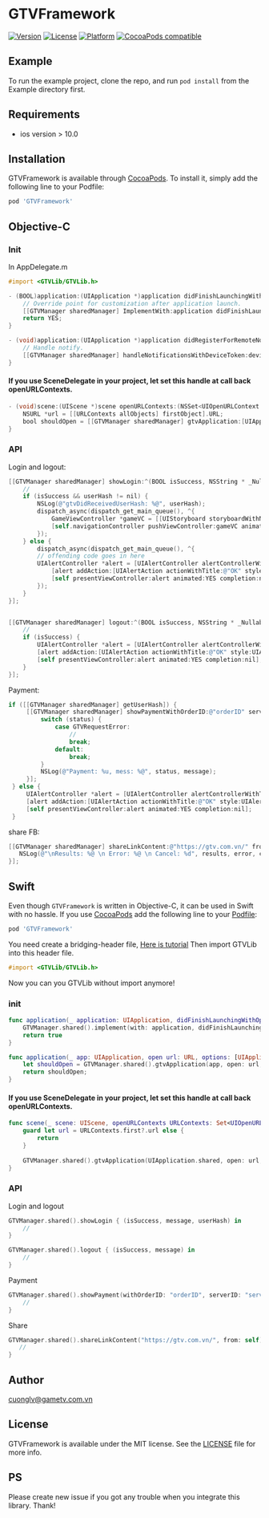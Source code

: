# GTVFramework

[![Version](https://img.shields.io/cocoapods/v/GTVFramework.svg?style=flat)](https://cocoapods.org/pods/GTVFramework)
[![License](https://img.shields.io/cocoapods/l/GTVFramework.svg?style=flat)](https://cocoapods.org/pods/GTVFramework)
[![Platform](https://img.shields.io/cocoapods/p/GTVFramework.svg?style=flat)](https://cocoapods.org/pods/GTVFramework)
[![CocoaPods compatible](https://img.shields.io/badge/CocoaPods-compatible-green.svg?style=flat)](https://cocoapods.org)

## Example

To run the example project, clone the repo, and run `pod install` from the Example directory first.

## Requirements

- ios version > 10.0

## Installation

GTVFramework is available through [CocoaPods](https://cocoapods.org). To install
it, simply add the following line to your Podfile:

```ruby
pod 'GTVFramework'
```
## Objective-C
### Init
In AppDelegate.m
```objective-c
#import <GTVLib/GTVLib.h>
```
```objective-c
- (BOOL)application:(UIApplication *)application didFinishLaunchingWithOptions:(NSDictionary *)launchOptions {
    // Override point for customization after application launch.
    [[GTVManager sharedManager] ImplementWith:application didFinishLaunchingWithOptions:launchOptions useProductServer:NO];// YES to switch to production, NO to switch to development 
    return YES;
}
```

```objective-c
- (void)application:(UIApplication *)application didRegisterForRemoteNotificationsWithDeviceToken:(NSData *)deviceToken {
    // Handle notify.
    [[GTVManager sharedManager] handleNotificationsWithDeviceToken:deviceToken];
}
```

#### If you use SceneDelegate in your project, let set this handle at call back openURLContexts.
```objective-c
- (void)scene:(UIScene *)scene openURLContexts:(NSSet<UIOpenURLContext *> *)URLContexts API_AVAILABLE(ios(13.0)){
    NSURL *url = [[URLContexts allObjects] firstObject].URL;
    bool shouldOpen = [[GTVManager sharedManager] gtvApplication:[UIApplication sharedApplication] openURL:url options:nil];
}
```

### API
Login and logout:
```objective-c
[[GTVManager sharedManager] showLogin:^(BOOL isSuccess, NSString * _Nullable message, NSString * _Nullable userHash) {
    //
    if (isSuccess && userHash != nil) {
        NSLog(@"gtvDidReceivedUserHash: %@", userHash);
        dispatch_async(dispatch_get_main_queue(), ^{
            GameViewController *gameVC = [[UIStoryboard storyboardWithName:@"Main" bundle:nil] instantiateViewControllerWithIdentifier:@"GameViewController"];
            [self.navigationController pushViewController:gameVC animated:YES];
        });
    } else {
        dispatch_async(dispatch_get_main_queue(), ^{
        // offending code goes in here
        UIAlertController *alert = [UIAlertController alertControllerWithTitle:nil message:[NSString stringWithFormat:@"Login error : %@", message] preferredStyle:UIAlertControllerStyleAlert];
            [alert addAction:[UIAlertAction actionWithTitle:@"OK" style:UIAlertActionStyleDefault handler:nil]];
            [self presentViewController:alert animated:YES completion:nil];
        });
    }
}];


[[GTVManager sharedManager] logout:^(BOOL isSuccess, NSString * _Nullable message) {
    //
    if (isSuccess) {
        UIAlertController *alert = [UIAlertController alertControllerWithTitle:nil message:@"Logout success!" preferredStyle:UIAlertControllerStyleAlert];
        [alert addAction:[UIAlertAction actionWithTitle:@"OK" style:UIAlertActionStyleDefault handler:nil]];
        [self presentViewController:alert animated:YES completion:nil];
    }
}];
```

Payment:
```objective-c
if ([[GTVManager sharedManager] getUserHash]) {
     [[GTVManager sharedManager] showPaymentWithOrderID:@"orderID" serverID:@"1" serverName:@"serverName" roleID:@"49" roleName:@"roleName" userID:@"userID" channel:@"channel" levels:@"1" callback:^(GTVIAPStatus status, NSString * _Nonnull message) {
         switch (status) {
             case GTVRequestError:
                 //
                 break;
             default:
                 break;
         }
         NSLog(@"Payment: %u, mess: %@", status, message);
     }];
 } else {
     UIAlertController *alert = [UIAlertController alertControllerWithTitle:nil message:@"Login required" preferredStyle:UIAlertControllerStyleAlert];
     [alert addAction:[UIAlertAction actionWithTitle:@"OK" style:UIAlertActionStyleDefault handler:nil]];
     [self presentViewController:alert animated:YES completion:nil];
 }
```

share FB:
```objective-c
[[GTVManager sharedManager] shareLinkContent:@"https://gtv.com.vn/" fromViewController:self callback:^(NSDictionary<NSString *,id> * _Nullable results, NSError * _Nullable error, BOOL cancel) {
   NSLog(@"\nResults: %@ \n Error: %@ \n Cancel: %d", results, error, cancel);
}];
```
    

## Swift

Even though `GTVFramework` is written in Objective-C, it can be used in Swift with no hassle. If you use [CocoaPods](http://cocoapods.org) add the following line to your [Podfile](http://guides.cocoapods.org/using/using-cocoapods.html):
```ruby
pod 'GTVFramework'
```

You need create a bridging-header file, [Here is tutorial](https://medium.com/@javedmultani16/adding-a-swift-bridging-header-5562f8855311)
Then import GTVLib into this header file.

```objective-c
#import <GTVLib/GTVLib.h>
```
Now you can you GTVLib without import anymore!

### init
```swift
func application(_ application: UIApplication, didFinishLaunchingWithOptions launchOptions: [UIApplication.LaunchOptionsKey: Any]?) -> Bool {
    GTVManager.shared().implement(with: application, didFinishLaunchingWithOptions: launchOptions!, useProductServer: false)
    return true
}

func application(_ app: UIApplication, open url: URL, options: [UIApplication.OpenURLOptionsKey : Any] = [:]) -> Bool {
    let shouldOpen = GTVManager.shared().gtvApplication(app, open: url, options: options)
    return shouldOpen;
}
```

#### If you use SceneDelegate in your project, let set this handle at call back openURLContexts.
```swift
func scene(_ scene: UIScene, openURLContexts URLContexts: Set<UIOpenURLContext>) {
    guard let url = URLContexts.first?.url else {
        return
    }
    
    GTVManager.shared().gtvApplication(UIApplication.shared, open: url, options: [:])
}
```
### API

Login and logout
```swift
GTVManager.shared().showLogin { (isSuccess, message, userHash) in
    //
}
```

```swift
GTVManager.shared().logout { (isSuccess, message) in
    //
}
```

Payment
```swift
GTVManager.shared().showPayment(withOrderID: "orderID", serverID: "serverID", serverName: "serverName", roleID: "roleID", roleName: "roleName", userID: "userID", channel: "channel", levels: "levels") { (status, message) in
    //
}
```

Share
```swift
GTVManager.shared().shareLinkContent("https://gtv.com.vn/", from: self) { (result, error, cancel) in
   //
}
```


## Author

cuonglv@gametv.com.vn

## License

GTVFramework is available under the MIT license. See the [LICENSE](https://github.com/autm-syl/GTVFramework/blob/master/LICENSE) file for more info.


## PS
Please create new issue if you got any trouble when you integrate this library. 
Thank!
